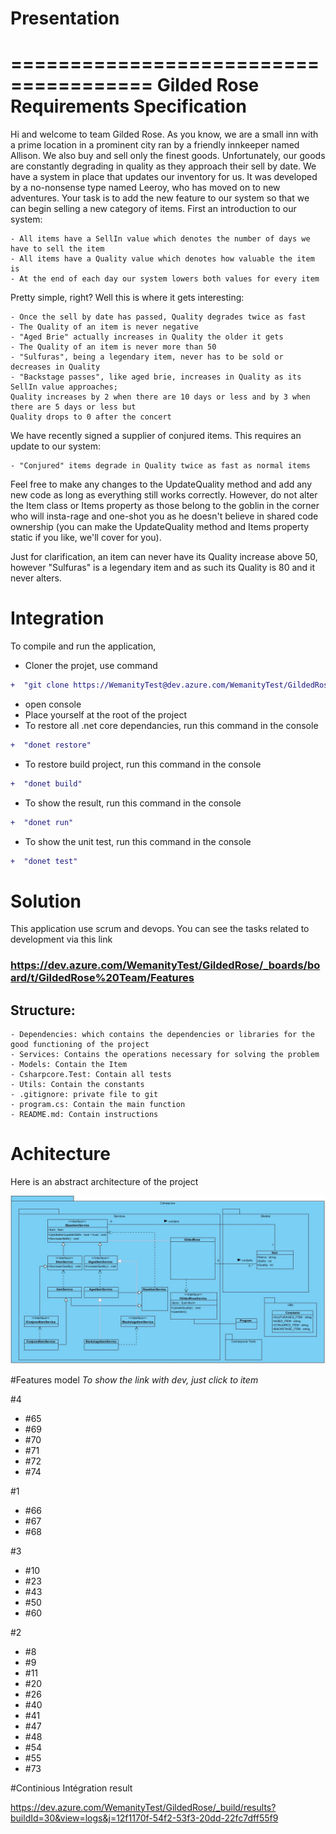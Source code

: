 ﻿# Presentation
======================================
Gilded Rose Requirements Specification
======================================

Hi and welcome to team Gilded Rose. As you know, we are a small inn with a prime location in a
prominent city ran by a friendly innkeeper named Allison. We also buy and sell only the finest goods.
Unfortunately, our goods are constantly degrading in quality as they approach their sell by date. We
have a system in place that updates our inventory for us. It was developed by a no-nonsense type named
Leeroy, who has moved on to new adventures. Your task is to add the new feature to our system so that
we can begin selling a new category of items. First an introduction to our system:

	- All items have a SellIn value which denotes the number of days we have to sell the item
	- All items have a Quality value which denotes how valuable the item is
	- At the end of each day our system lowers both values for every item

Pretty simple, right? Well this is where it gets interesting:

	- Once the sell by date has passed, Quality degrades twice as fast
	- The Quality of an item is never negative
	- "Aged Brie" actually increases in Quality the older it gets
	- The Quality of an item is never more than 50
	- "Sulfuras", being a legendary item, never has to be sold or decreases in Quality
	- "Backstage passes", like aged brie, increases in Quality as its SellIn value approaches;
	Quality increases by 2 when there are 10 days or less and by 3 when there are 5 days or less but
	Quality drops to 0 after the concert

We have recently signed a supplier of conjured items. This requires an update to our system:

	- "Conjured" items degrade in Quality twice as fast as normal items

Feel free to make any changes to the UpdateQuality method and add any new code as long as everything
still works correctly. However, do not alter the Item class or Items property as those belong to the
goblin in the corner who will insta-rage and one-shot you as he doesn't believe in shared code
ownership (you can make the UpdateQuality method and Items property static if you like, we'll cover
for you).

Just for clarification, an item can never have its Quality increase above 50, however "Sulfuras" is a
legendary item and as such its Quality is 80 and it never alters.


# Integration
To compile and run the application,
- Cloner the projet, use command
 ```diff
+  "git clone https://WemanityTest@dev.azure.com/WemanityTest/GildedRose/_git/GildedRose" 
``` 
- open console
- Place yourself at the root of the project
- To restore all .net core dependancies, run this command in the console
 ```diff
+  "donet restore" 
``` 
- To restore build project, run this command in the console
 ```diff
+  "donet build" 
``` 
- To show the result, run this command in the console
 ```diff
+  "donet run" 
``` 
- To show the  unit test, run this command in the console
 ```diff
+  "donet test" 
``` 

# Solution 
This application use scrum and devops. 
You can see the tasks related to development via this link
### https://dev.azure.com/WemanityTest/GildedRose/_boards/board/t/GildedRose%20Team/Features

## Structure:
	
~~~~
- Dependencies: which contains the dependencies or libraries for the good functioning of the project
- Services: Contains the operations necessary for solving the problem
- Models: Contain the Item
- Csharpcore.Test: Contain all tests
- Utils: Contain the constants
- .gitignore: private file to git
- program.cs: Contain the main function
- README.md: Contain instructions 
~~~~

# Achitecture
Here is an abstract architecture of the project


![Wemanity-test-achitecture.jpg](/.attachments/Wemanity-test-achitecture-53685420-1df1-4603-9069-a3e31cfa0cb0.jpg)


#Features model
*To show the link with dev, just click to item*

#4
- #65
- #69
- #70
- #71
- #72
- #74

#1
- #66
- #67
- #68

#3
- #10
- #23
- #43
- #50
- #60

#2
- #8
- #9
- #11
- #20
- #26
- #40
- #41
- #47
- #48
- #54
- #55
- #73

#Continious Intégration  result

https://dev.azure.com/WemanityTest/GildedRose/_build/results?buildId=30&view=logs&j=12f1170f-54f2-53f3-20dd-22fc7dff55f9